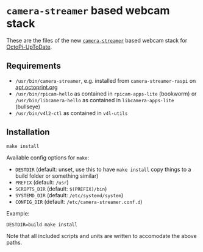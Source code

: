 # `camera-streamer` based webcam stack

These are the files of the new [`camera-streamer`](https://github.com/ayufan/camera-streamer) based webcam stack for [OctoPi-UpToDate](https://github.com/OctoPrint/OctoPi-UpToDate/).

## Requirements

- `/usr/bin/camera-streamer`, e.g. installed from `camera-streamer-raspi` on [apt.octoprint.org](https://apt.octoprint.org)
- `/usr/bin/rpicam-hello` as contained in `rpicam-apps-lite` (bookworm) or `/usr/bin/libcamera-hello` as contained in `libcamera-apps-lite` (bullseye)
- `/usr/bin/v4l2-ctl` as contained in `v4l-utils`

## Installation

```
make install
```

Available config options for `make`:

- `DESTDIR` (default: unset, use this to have `make install` copy things to a build folder or something similar)
- `PREFIX` (default: `/usr`)
- `SCRIPTS_DIR` (default: `$(PREFIX)/bin`)
- `SYSTEMD_DIR` (default: `/etc/systemd/system`)
- `CONFIG_DIR` (default: `/etc/camera-streamer.conf.d`)

Example:

    DESTDIR=build make install

Note that all included scripts and units are written to accomodate the above paths.
